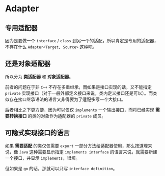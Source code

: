 # Adapter

## 专用适配器

因为是要做一个 `interface` / `class` 到另一个的适配，所以肯定是专用的适配器，不存在什么 `Adapter<Target, Source>` 这种吧。

## 还是对象适配器

所以分为 **类适配器** 和 **对象适配器**。

前者的问题在于非 `C++` 不存在多重继承，而如果是接口实现的话，又不能指定 `private` 实现接口（对于一般外部定义接口来说，类内定义接口还是可以）。而类似存在接口继承语法的语言又非得要为了适配多写一个大接口。

后者相比之下更方便，因为可以仅仅 `implements` 一个输出接口，而将已经实现 **需要转换接口** 的类的对象作为适配器的 `private` 成员。

## 可隐式实现接口的语言

如果 **需要适配** 的类仅仅需要 `export` 一部分方法给适配器使用，那么按道理来说，像 `Java` 这种需要显示指定 `implements interface` 的语言来说，就需要新建一个接口，并显示 `implements`，很烦。

但如果是 `go` 的话，那就可以只写 `interface definition`。